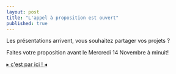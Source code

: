 ```yaml
---
layout: post
title: "L'appel à proposition est ouvert"
published: true
---
```


Les présentations arrivent, vous souhaitez partager vos projets ? 

Faites votre proposition avant le Mercredi 14 Novembre à minuit!

[▸ c'est par ici ! ◂](http://conf.qgis.osgeo.fr/z40_contact.html) 
